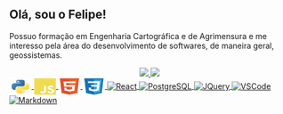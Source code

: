 ## Olá, sou o Felipe!

Possuo formação em Engenharia Cartográfica e de Agrimensura e me interesso pela área do desenvolvimento de softwares, de maneira geral, geossistemas.

<div align="center">
  <a href="https://github.com/FelipeMFernandes">
  <img width="500em" src="https://github-readme-stats.vercel.app/api?username=felipemfernandes&show_icons=true&theme=light&include_all_commits=true&count_private=true"/>
  <img width="500em" src="https://github-readme-stats.vercel.app/api/top-langs/?username=felipemfernandes&layout=compact&langs_count=7&theme=light"/>
</div>
<div style="display: inline_block;">
  <img align="center" alt="Python" height="30" width="40" src="https://raw.githubusercontent.com/devicons/devicon/master/icons/python/python-original.svg">
  <img align="center" alt="Js" height="30" width="40" src="https://raw.githubusercontent.com/devicons/devicon/master/icons/javascript/javascript-plain.svg">
  <img align="center" alt="HTML" height="30" width="40" src="https://raw.githubusercontent.com/devicons/devicon/master/icons/html5/html5-original.svg">
  <img align="center" alt="CSS" height="30" width="40" src="https://raw.githubusercontent.com/devicons/devicon/master/icons/css3/css3-original.svg">
  <img align="center" alt="React" height="30" width="40" src="https://cdn.jsdelivr.net/gh/devicons/devicon/icons/nextjs/nextjs-original.svg">
  <img align="center" alt="PostgreSQL" height="30" width="40" src="https://cdn.jsdelivr.net/gh/devicons/devicon/icons/postgresql/postgresql-original-wordmark.svg" />
  <img align="center" alt="JQuery" height="30" width="40" src="https://cdn.jsdelivr.net/gh/devicons/devicon/icons/jquery/jquery-original-wordmark.svg" />
  <img align="center" alt="VSCode" height="30" width="40" src="https://cdn.jsdelivr.net/gh/devicons/devicon/icons/vscode/vscode-original-wordmark.svg" />
  <img align="center" alt="Markdown" height="30" width="40" src="https://cdn.jsdelivr.net/gh/devicons/devicon/icons/markdown/markdown-original.svg" />
</div>
